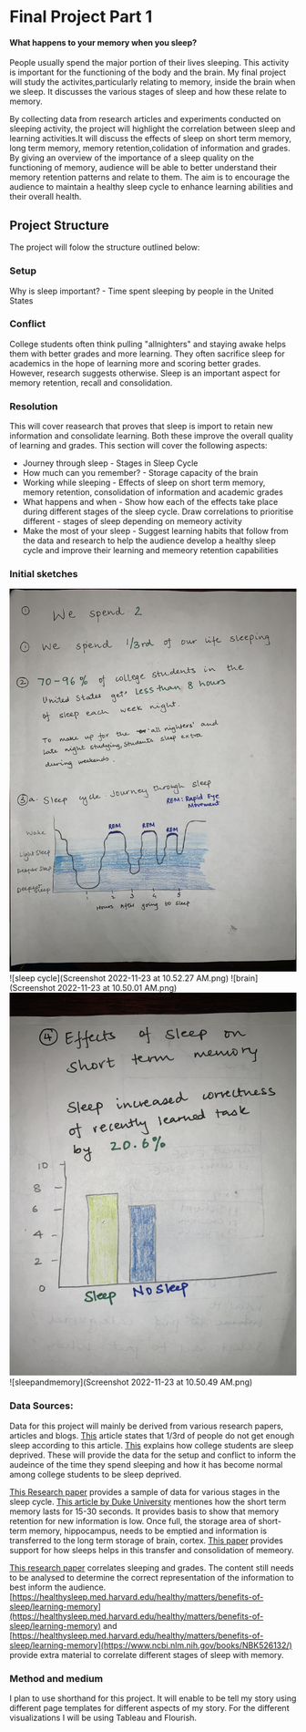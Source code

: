 # Final Project Part 1

#### What happens to your memory when you sleep?

People usually spend the major portion of their lives sleeping. This activity is important for the functioning of the body and the brain.
My final project will study the activites,particularly relating to memory, inside the brain when we sleep. It discusses the various stages of sleep and how these relate to memory.

By collecting data from research articles and experiments conducted on sleeping activity, the project will highlight the correlation between sleep and learning activities.It will discuss the effects of sleep on short term memory, long term memory, memory retention,colidation of information and grades. By giving an overview of the importance of a sleep quality on the functioning of memory, audience will be able to better understand their memory retention patterns and relate to them. The aim is to encourage the audience to maintain a healthy sleep cycle to enhance learning abilities and their overall health.

## Project Structure
The project will folow the structure outlined below:
### Setup 
Why is sleep important? - Time spent sleeping by people in the United States 

### Conflict
College students often think pulling "allnighters" and staying awake helps them with better grades and more learning. They often sacrifice sleep for academics in the hope of learning more and scoring better grades.
However, research suggests otherwise. Sleep is an important aspect for memory retention, recall and consolidation.

### Resolution
This will cover reasearch that proves that sleep is import to retain new information and consolidate learning. Both these improve the overall quality of learning and grades. This section will cover the following aspects:
- Journey through sleep - Stages in Sleep Cycle
- How much can you remember? - Storage capacity of the brain
- Working while sleeping - Effects of sleep on short term memory, memory retention, consolidation of information and academic grades
- What happens and when - Show how each of the effects take place during different stages of the sleep cycle. Draw correlations to prioritise different - stages of sleep depending on memeory activity
- Make the most of your sleep - Suggest learning habits that follow from the data and research to help the audience develop a healthy sleep cycle and improve their learning and memeory retention capabilities


### Initial sketches
![introduction1](IMG-9148.jpg)
![sleep cycle](Screenshot 2022-11-23 at 10.52.27 AM.png)
![brain](Screenshot 2022-11-23 at 10.50.01 AM.png)
![shorttermmemory](IMG-9149.jpg)
![sleepandmemory](Screenshot 2022-11-23 at 10.50.49 AM.png)


### Data Sources:
Data for this project will mainly be derived from various research papers, articles and blogs.
[This](https://www.cdc.gov/media/releases/2016/p0215-enough-sleep.html]https://www.cdc.gov/media/releases/2016/p0215-enough-sleep.html) article states that 1/3rd of people do not get enough sleep according to this article. [This](https://summer.harvard.edu/blog/why-you-should-make-a-good-nights-sleep-a-priority/) explains how college students are sleep deprived. These will provide the data for the setup and conflict to inform the audeince of the time they spend sleeping and how it has become normal among college students to be sleep deprived. 

[This Research paper](https://www.ncbi.nlm.nih.gov/books/NBK526132/) provides a sample of data for various stages in the sleep cycle. [This article by Duke University](https://arc.duke.edu/how-long-short-term-memory-shorter-you-might-think) mentiones how the short term memory lasts for 15-30 seconds. It provides basis to show that memory retention for new information is low. Once full, the storage area of short-term memory, hippocampus, needs to be emptied and information is transferred to the long term storage of brain, cortex. [This paper](https://www.nature.com/articles/nrn2762) provides support for how sleeps helps in this transfer and consolidation of memeory.

[This research paper](https://www.ncbi.nlm.nih.gov/pmc/articles/PMC202318/pdf/0100275.pdf) correlates sleeping and grades. The content still needs to be analysed to determine the correct representation of the information to best inform the audience. 
[https://healthysleep.med.harvard.edu/healthy/matters/benefits-of-sleep/learning-memory](https://healthysleep.med.harvard.edu/healthy/matters/benefits-of-sleep/learning-memory) and [https://healthysleep.med.harvard.edu/healthy/matters/benefits-of-sleep/learning-memory](https://www.ncbi.nlm.nih.gov/books/NBK526132/) provide extra material to correlate different stages of sleep with memory.

### Method and medium
I plan to use shorthand for this project. It will enable to be tell my story using different page templates for different aspects of my story. For the different visualizations I will be using Tableau and Flourish. 



